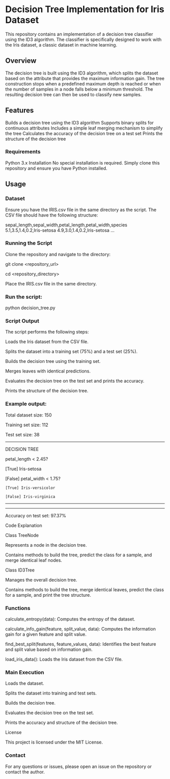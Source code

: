 # Decision Tree Implementation for Iris Dataset
This repository contains an implementation of a decision tree classifier using the ID3 algorithm. The classifier is specifically designed to work with the Iris dataset, a classic dataset in machine learning.

## Overview
The decision tree is built using the ID3 algorithm, which splits the dataset based on the attribute that provides the maximum information gain. The tree construction stops when a predefined maximum depth is reached or when the number of samples in a node falls below a minimum threshold. The resulting decision tree can then be used to classify new samples.

## Features
Builds a decision tree using the ID3 algorithm
Supports binary splits for continuous attributes
Includes a simple leaf merging mechanism to simplify the tree
Calculates the accuracy of the decision tree on a test set
Prints the structure of the decision tree
### Requirements
Python 3.x
Installation
No special installation is required. Simply clone this repository and ensure you have Python installed.

## Usage
### Dataset
Ensure you have the IRIS.csv file in the same directory as the script. The CSV file should have the following structure:


sepal_length,sepal_width,petal_length,petal_width,species
5.1,3.5,1.4,0.2,Iris-setosa
4.9,3.0,1.4,0.2,Iris-setosa
...
### Running the Script
Clone the repository and navigate to the directory:


git clone <repository_url>

cd <repository_directory>

Place the IRIS.csv file in the same directory.

### Run the script:

python decision_tree.py
### Script Output
The script performs the following steps:

Loads the Iris dataset from the CSV file.

Splits the dataset into a training set (75%) and a test set (25%).

Builds the decision tree using the training set.

Merges leaves with identical predictions.

Evaluates the decision tree on the test set and prints the accuracy.

Prints the structure of the decision tree.
### Example output:

Total dataset size: 150

Training set size: 112

Test set size: 38

----------------

DECISION TREE

petal_length < 2.45?

[True] Iris-setosa

[False] petal_width < 1.75?

    [True] Iris-versicolor
    
    [False] Iris-virginica
----
------------

Accuracy on test set: 97.37%

Code Explanation

Class TreeNode

Represents a node in the decision tree.

Contains methods to build the tree, predict the class for a sample, and merge identical leaf nodes.

Class ID3Tree

Manages the overall decision tree.

Contains methods to build the tree, merge identical leaves, predict the class for a sample, and print the tree structure.

### Functions

calculate_entropy(data): Computes the entropy of the dataset.


calculate_info_gain(feature, split_value, data): Computes the information gain for a given feature and split value.

find_best_split(features, feature_values, data): Identifies the best feature and split value based on information gain.

load_iris_data(): Loads the Iris dataset from the CSV file.

### Main Execution

Loads the dataset.

Splits the dataset into training and test sets.

Builds the decision tree.

Evaluates the decision tree on the test set.

Prints the accuracy and structure of the decision tree.

License

This project is licensed under the MIT License.



### Contact

For any questions or issues, please open an issue on the repository or contact the author.
